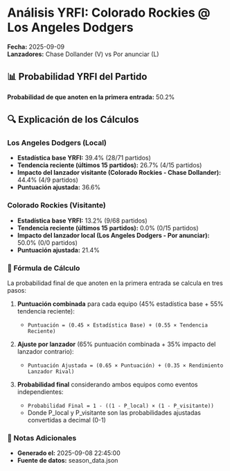 # Análisis YRFI: Colorado Rockies @ Los Angeles Dodgers

**Fecha:** 2025-09-09  
**Lanzadores:** Chase Dollander (V) vs Por anunciar (L)

## 📊 Probabilidad YRFI del Partido

**Probabilidad de que anoten en la primera entrada:** 50.2%

## 🔍 Explicación de los Cálculos

### Los Angeles Dodgers (Local)
- **Estadística base YRFI:** 39.4% (28/71 partidos)
- **Tendencia reciente (últimos 15 partidos):** 26.7% (4/15 partidos)
- **Impacto del lanzador visitante (Colorado Rockies - Chase Dollander):** 44.4% (4/9 partidos)
- **Puntuación ajustada:** 36.6%

### Colorado Rockies (Visitante)
- **Estadística base YRFI:** 13.2% (9/68 partidos)
- **Tendencia reciente (últimos 15 partidos):** 0.0% (0/15 partidos)
- **Impacto del lanzador local (Los Angeles Dodgers - Por anunciar):** 50.0% (0/0 partidos)
- **Puntuación ajustada:** 21.4%

### 📝 Fórmula de Cálculo

La probabilidad final de que anoten en la primera entrada se calcula en tres pasos:

1. **Puntuación combinada** para cada equipo (45% estadística base + 55% tendencia reciente):
   - `Puntuación = (0.45 × Estadística Base) + (0.55 × Tendencia Reciente)`

2. **Ajuste por lanzador** (65% puntuación combinada + 35% impacto del lanzador contrario):
   - `Puntuación Ajustada = (0.65 × Puntuación) + (0.35 × Rendimiento Lanzador Rival)`

3. **Probabilidad final** considerando ambos equipos como eventos independientes:
   - `Probabilidad Final = 1 - ((1 - P_local) × (1 - P_visitante))`
   - Donde P_local y P_visitante son las probabilidades ajustadas convertidas a decimal (0-1)

### 📌 Notas Adicionales

- **Generado el:** 2025-09-08 22:45:00
- **Fuente de datos:** season_data.json
